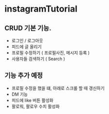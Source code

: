 # instagramTutorial

## CRUD 기본 기능.
- 로그인 / 로그아웃
- 피드에 글 올리기
- 프로필 수정하기 ( 프로필사진, 메시지 등록 )
- 사용자들 검색하기 ( Search )

## 기능 추가 예정
- 프로필 수정을 했을 떄, 아래로 스크롤 할 때 갱신하기
- DM 기능
- 피드에 like 버튼 활성화
- 팔로워, 팔로우 수치 활성화

